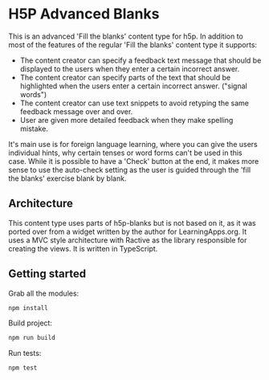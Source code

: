 # H5P Advanced Blanks

This is an advanced 'Fill the blanks' content type for h5p. In addition to most of the features of the regular 'Fill the blanks' content type it supports:

* The content creator can specify a feedback text message that should be displayed to the users when they enter a certain incorrect answer.
* The content creator can specify parts of the text that should be highlighted when the users enter a certain incorrect answer. ("signal words")
* The content creator can use text snippets to avoid retyping the same feedback message over and over.
* User are given more detailed feedback when they make spelling mistake.

It's main use is for foreign language learning, where you can give the users individual hints, why certain tenses or word forms can't be used in this case. While it is possible to have a 'Check' button at the end, it makes more sense to use the auto-check setting as the user is guided through the 'fill the blanks' exercise blank by blank.

## Architecture

This content type uses parts of h5p-blanks but is not based on it, as it was ported over from a widget written by the author for LearningApps.org. It uses a MVC style architecture with Ractive as the library responsible for creating the views. It is written in TypeScript.

## Getting started

Grab all the modules:

```bash
npm install
```

Build project:

```bash
npm run build
```

Run tests:

```bash
npm test
```
